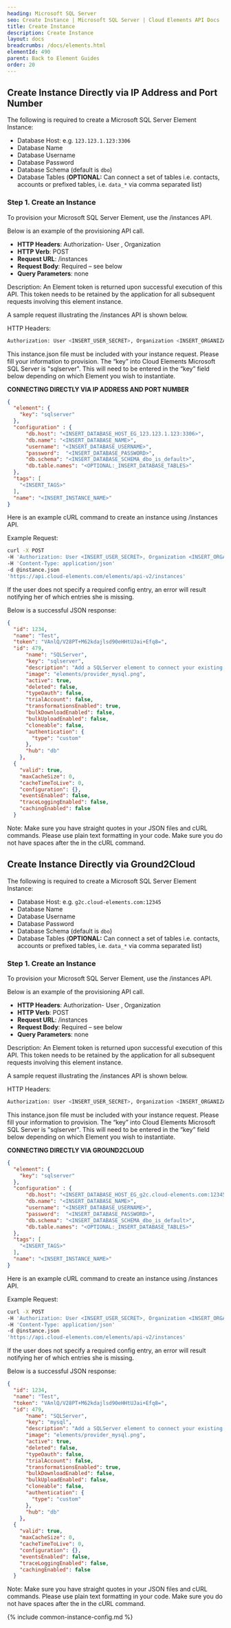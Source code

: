 ```yaml
---
heading: Microsoft SQL Server
seo: Create Instance | Microsoft SQL Server | Cloud Elements API Docs
title: Create Instance
description: Create Instance
layout: docs
breadcrumbs: /docs/elements.html
elementId: 490
parent: Back to Element Guides
order: 20
---
```


## Create Instance Directly via IP Address and Port Number

The following is required to create a Microsoft SQL Server Element Instance:

* Database Host: e.g. `123.123.1.123:3306`
* Database Name
* Database Username
* Database Password
* Database Schema (default is `dbo`)
* Database Tables (__OPTIONAL:__ Can connect a set of tables i.e. contacts, accounts or prefixed tables, i.e. `data_*` via comma separated list)

### Step 1. Create an Instance

To provision your Microsoft SQL Server Element, use the /instances API.

Below is an example of the provisioning API call.

* __HTTP Headers__: Authorization- User <user secret>, Organization <organization secret>
* __HTTP Verb__: POST
* __Request URL__: /instances
* __Request Body__: Required – see below
* __Query Parameters__: none

Description: An Element token is returned upon successful execution of this API. This token needs to be retained by the application for all subsequent requests involving this element instance.

A sample request illustrating the /instances API is shown below.

HTTP Headers:

```bash
Authorization: User <INSERT_USER_SECRET>, Organization <INSERT_ORGANIZATION_SECRET>

```
This instance.json file must be included with your instance request.  Please fill your information to provision.  The “key” into Cloud Elements Microsoft SQL Server is "sqlserver".  This will need to be entered in the “key” field below depending on which Element you wish to instantiate.

__CONNECTING DIRECTLY VIA IP ADDRESS AND PORT NUMBER__

```json
{
  "element": {
    "key": "sqlserver"
  },
  "configuration" : {
      "db.host": "<INSERT_DATABASE_HOST_EG_123.123.1.123:3306>",
      "db.name": "<INSERT_DATABASE_NAME>",
      "username": "<INSERT_DATABASE_USERNAME>",
      "password":  "<INSERT_DATABASE_PASSWORD>",
      "db.schema": "<INSERT_DATABASE_SCHEMA_dbo_is_default>",
      "db.table.names": "<OPTIONAL:_INSERT_DATABASE_TABLES>"
  },
  "tags": [
    "<INSERT_TAGS>"
  ],
  "name": "<INSERT_INSTANCE_NAME>"
}
```

Here is an example cURL command to create an instance using /instances API.

Example Request:

```bash
curl -X POST
-H 'Authorization: User <INSERT_USER_SECRET>, Organization <INSERT_ORGANIZATION_SECRET>'
-H 'Content-Type: application/json'
-d @instance.json
'https://api.cloud-elements.com/elements/api-v2/instances'
```

If the user does not specify a required config entry, an error will result notifying her of which entries she is missing.

Below is a successful JSON response:

```json
{
  "id": 1234,
  "name": "Test",
  "token": "VAnlQ/V28PT+M62kdajlsd90eHHtUJai+Efq8=",
  "id": 479,
      "name": "SQLServer",
      "key": "sqlserver",
      "description": "Add a SQLServer element to connect your existing SQLServer database, allowing you to manage data for your database tables. You will need your SQLServer database information to add an instance.",
      "image": "elements/provider_mysql.png",
      "active": true,
      "deleted": false,
      "typeOauth": false,
      "trialAccount": false,
      "transformationsEnabled": true,
      "bulkDownloadEnabled": false,
      "bulkUploadEnabled": false,
      "cloneable": false,
      "authentication": {
        "type": "custom"
      },
      "hub": "db"
    },
  {
    "valid": true,
    "maxCacheSize": 0,
    "cacheTimeToLive": 0,
    "configuration": {},
    "eventsEnabled": false,
    "traceLoggingEnabled": false,
    "cachingEnabled": false
  }
```

Note:  Make sure you have straight quotes in your JSON files and cURL commands.  Please use plain text formatting in your code.  Make sure you do not have spaces after the in the cURL command.

## Create Instance Directly via Ground2Cloud

The following is required to create a Microsoft SQL Server Element Instance:

* Database Host: e.g. `g2c.cloud-elements.com:12345`
* Database Name
* Database Username
* Database Password
* Database Schema (default is `dbo`)
* Database Tables (__OPTIONAL:__ Can connect a set of tables i.e. contacts, accounts or prefixed tables, i.e. `data_*` via comma separated list)

### Step 1. Create an Instance

To provision your Microsoft SQL Server Element, use the /instances API.

Below is an example of the provisioning API call.

* __HTTP Headers__: Authorization- User <user secret>, Organization <organization secret>
* __HTTP Verb__: POST
* __Request URL__: /instances
* __Request Body__: Required – see below
* __Query Parameters__: none

Description: An Element token is returned upon successful execution of this API. This token needs to be retained by the application for all subsequent requests involving this element instance.

A sample request illustrating the /instances API is shown below.

HTTP Headers:

```bash
Authorization: User <INSERT_USER_SECRET>, Organization <INSERT_ORGANIZATION_SECRET>

```
This instance.json file must be included with your instance request.  Please fill your information to provision.  The “key” into Cloud Elements Microsoft SQL Server is "sqlserver".  This will need to be entered in the “key” field below depending on which Element you wish to instantiate.

__CONNECTING DIRECTLY VIA GROUND2CLOUD__

```json
{
  "element": {
    "key": "sqlserver"
  },
  "configuration" : {
      "db.host": "<INSERT_DATABASE_HOST_EG_g2c.cloud-elements.com:12345>",
      "db.name": "<INSERT_DATABASE_NAME>",
      "username": "<INSERT_DATABASE_USERNAME>",
      "password":  "<INSERT_DATABASE_PASSWORD>",
      "db.schema": "<INSERT_DATABASE_SCHEMA_dbo_is_default>",
      "db.table.names": "<OPTIONAL:_INSERT_DATABASE_TABLES>"
  },
  "tags": [
    "<INSERT_TAGS>"
  ],
  "name": "<INSERT_INSTANCE_NAME>"
}
```

Here is an example cURL command to create an instance using /instances API.

Example Request:

```bash
curl -X POST
-H 'Authorization: User <INSERT_USER_SECRET>, Organization <INSERT_ORGANIZATION_SECRET>'
-H 'Content-Type: application/json'
-d @instance.json
'https://api.cloud-elements.com/elements/api-v2/instances'
```

If the user does not specify a required config entry, an error will result notifying her of which entries she is missing.

Below is a successful JSON response:

```json
{
  "id": 1234,
  "name": "Test",
  "token": "VAnlQ/V28PT+M62kdajlsd90eHHtUJai+Efq8=",
  "id": 479,
      "name": "SQLServer",
      "key": "mysql",
      "description": "Add a SQLServer element to connect your existing SQLServer database, allowing you to manage data for your database tables. You will need your SQLServer database information to add an instance.",
      "image": "elements/provider_mysql.png",
      "active": true,
      "deleted": false,
      "typeOauth": false,
      "trialAccount": false,
      "transformationsEnabled": true,
      "bulkDownloadEnabled": false,
      "bulkUploadEnabled": false,
      "cloneable": false,
      "authentication": {
        "type": "custom"
      },
      "hub": "db"
    },
  {
    "valid": true,
    "maxCacheSize": 0,
    "cacheTimeToLive": 0,
    "configuration": {},
    "eventsEnabled": false,
    "traceLoggingEnabled": false,
    "cachingEnabled": false
  }
```

Note:  Make sure you have straight quotes in your JSON files and cURL commands.  Please use plain text formatting in your code.  Make sure you do not have spaces after the in the cURL command.

{% include common-instance-config.md %}
